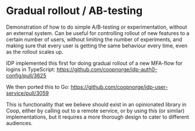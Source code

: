 # Gradual rollout / AB-testing

Demonstration of how to do simple A/B-testing or experimentation, without an
external system. Can be useful for controlling rollout of new features to a
certain number of users, without limiting the number of experiments, and making
sure that every user is getting the same behaviour every time, even as the
rollout scales up.

IDP implemented this first for doing gradual rollout of a new MFA-flow for
logins in TypeScript: <https://github.com/coopnorge/idp-auth0-config/pull/3625>

We then ported this to Go:
<https://github.com/coopnorge/idp-user-service/pull/3059>

This is functionality that we believe should exist in an opinionated library in
Coop, either by calling out to a remote service, or by using this (or similar)
implementations, but it requires a more thorough design to cater to different
audiences.
